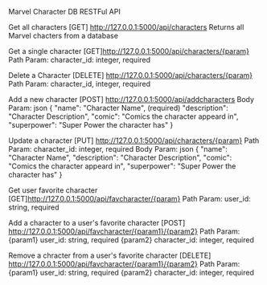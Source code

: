 Marvel Character DB RESTFul API 

Get all characters
[GET] http://127.0.0.1:5000/api/characters
Returns all Marvel chacters from a database

Get a single character
[GET]http://127.0.0.1:5000/api/characters/{param}
Path Param: character_id: integer, required
 
Delete a Character
[DELETE] http://127.0.0.1:5000/api/characters/{param}
Path Param: character_id, integer, required

Add a new character
[POST] http://127.0.0.1:5000/api/addcharacters
Body Param: json
{
    "name": "Character Name", (required)
    "description": "Character Description",
    "comic": "Comics the character appeard in",
    "superpower": "Super Power the character has"
}

Update a character
[PUT] http://127.0.0.1:5000/api/characters/{param}
Path Param: character_id: integer, required
Body Param: json
{
    "name": "Character Name",
    "description": "Character Description",
    "comic": "Comics the character appeard in",
    "superpower": "Super Power the character has"
}

Get user favorite character
[GET]http://127.0.0.1:5000/api/favcharacter/{param}
Path Param: user_id: string, required

Add a character to a user's favorite character
[POST] http://127.0.0.1:5000/api/favcharacter/{param1}/{param2}
Path Param: {param1} user_id: string, required
{param2} character_id: integer, required

Remove a chracter from a user's favorite character
[DELETE] http://127.0.0.1:5000/api/favcharacter/{param1}/{param2}
Path Param: {param1} user_id: string, required
{param2} character_id: integer, required